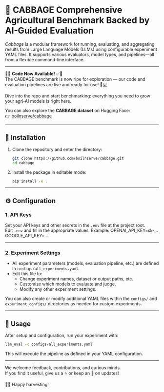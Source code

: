 # 🥬 CABBAGE  **Comprehensive Agricultural Benchmark Backed by AI-Guided Evaluation**

*Cabbage* is a modular framework for running, evaluating, and aggregating results from Large Language Models (LLMs) using configurable experiment YAML files. It supports various evaluators, model types, and pipelines—all from a flexible command-line interface.

---

🥬✅ **Code Now Available!** ✅🥬  
The CABBAGE benchmark is now ripe for exploration — our code and evaluation pipelines are live and ready for use! 🌱💻

Dive into the repo and start benchmarking: everything you need to grow your agri-AI models is right here.

You can also explore the **CABBAGE dataset** on Hugging Face:  
👉 [boilnserve/cabbage](https://huggingface.co/datasets/boilnserve/cabbage)

---

## 🚀 Installation

1. Clone the repository and enter the directory:
    ```sh
    git clone https://github.com/boilnserve/cabbage.git
    cd cabbage
    ```

2. Install the package in editable mode:
    ```sh
    pip install -e .
    ```
---

## ⚙️ Configuration

### 1. API Keys

Set your API keys and other secrets in the `.env` file at the project root.  
Edit `.env` and fill in the appropriate values. Example:
OPENAI_API_KEY=sk-...
GOOGLE_API_KEY=...


---

### 2. Experiment Settings

- All experiment parameters (models, evaluation pipeline, etc.) are defined in `configs/all_experiments.yaml`.
- Edit this file to:
    - Change experiment names, dataset or output paths, etc.
    - Customize which models to evaluate and judge.
    - Modify any other experiment settings.

You can also create or modify additional YAML files within the `configs/` and `experiment_configs/` directories as needed for custom experiments.

---

## 🏃 Usage

After setup and configuration, run your experiment with:
```sh
llm_eval -c configs/all_experiments.yaml
```

This will execute the pipeline as defined in your YAML configuration.

---

We welcome feedback, contributions, and curious minds.  
If you find it useful, give us a ⭐️ or keep an 👀 on updates!

🥬🌾 Happy harvesting!
